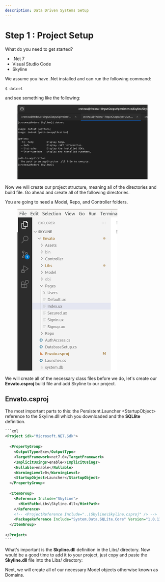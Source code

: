 ```yaml
---
description: Data Driven Systems Setup
---
```


# Step 1 : Project Setup

What do you need to get started?&#x20;

* .Net 7
* Visual Studio Code
* Skyline

We assume you have .Net installed and can run the following command:&#x20;

`$ dotnet`&#x20;

and see something like the following:

<figure><img src="../.gitbook/assets/dotnet.png" alt=""><figcaption></figcaption></figure>

Now we will create our project structure, meaning all of the directories and build file. Go ahead and create all of the following directories.

You are going to need a Model, Repo, and Controller folders.

<figure><img src="../.gitbook/assets/project-structure-envato.png" alt=""><figcaption></figcaption></figure>

&#x20;&#x20;

We will create all of the necessary class files before we do, let's create our **Envato.csproj** build file and add Skyline to our project.

## Envato.csproj

The most important parts to this: the Persistent.Launcher \<StartupObject> reference to the Skyline.dll which you downloaded and the **SQLlite** definition.

````xml
```xml
<Project Sdk="Microsoft.NET.Sdk">

  <PropertyGroup>
    <OutputType>Exe</OutputType>
    <TargetFramework>net7.0</TargetFramework>
    <ImplicitUsings>enable</ImplicitUsings>
    <Nullable>enable</Nullable>
    <WarningLevel>0</WarningLevel>
    <StartupObject>Launcher</StartupObject>
  </PropertyGroup>

  <ItemGroup>
    <Reference Include="Skyline">
      <HintPath>Libs\Skyline.dll</HintPath>
    </Reference>
    <!-- <ProjectReference Include="..\Skyline\Skyline.csproj" /> -->
    <PackageReference Include="System.Data.SQLite.Core" Version="1.0.117" />
  </ItemGroup>

</Project>
```
````

What's important is the **Skyline.dll** definition in the Libs/ directory. Now would be a good time to add it to your project, just copy and paste the **Skyline.dll** file into the Libs/ directory:







Next, we will create all of our necessary Model objects otherwise known as Domains.&#x20;
